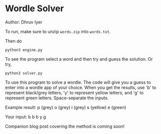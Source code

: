 # Wordle Solver

Author: Dhruv Iyer



To run, make sure to unzip `words.zip` into `words.txt`.

Then do 

```shell
python3 engine.py
```

To see the program select a word and then try and guess the solution. Or try,

```shell
python3 solver.py
```

To use this program to solve a wordle. The code will give you a guess to enter into a wordle app of your choice. When you get the results, use 'b' to represent black/grey letters, 'y' to represent yellow letters, and 'g' to represent green letters. Space-separate the inputs.

Example result: p (grey) o (grey) i (grey) s (yellow) e (green)

Your input: b b b y g


Companion blog post covering the method is coming soon!